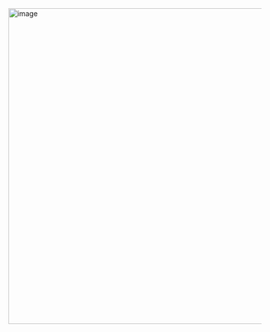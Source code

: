 <img width="1255" height="630" alt="image" src="https://github.com/user-attachments/assets/8e924192-f338-472a-8dfb-94445781a553" />



